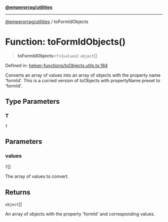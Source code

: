 [**@emperorrag/utilities**](../README.md)

***

[@emperorrag/utilities](../globals.md) / toFormIdObjects

# Function: toFormIdObjects()

> **toFormIdObjects**\<`T`\>(`values`): `object`[]

Defined in: [helper-functions/toObjects.utils.ts:184](https://github.com/EmperorRAG/my-projects-monorepo/blob/e2bd1d08dbedaf6b4d2837cf58e4e4885a5e09fe/libs/utilities/src/lib/helper-functions/toObjects.utils.ts#L184)

Converts an array of values into an array of objects with the property name 'formId'.
This is a curried version of toObjects with propertyName preset to 'formId'.

## Type Parameters

### T

`T`

## Parameters

### values

`T`[]

The array of values to convert.

## Returns

`object`[]

An array of objects with the property 'formId' and corresponding values.
